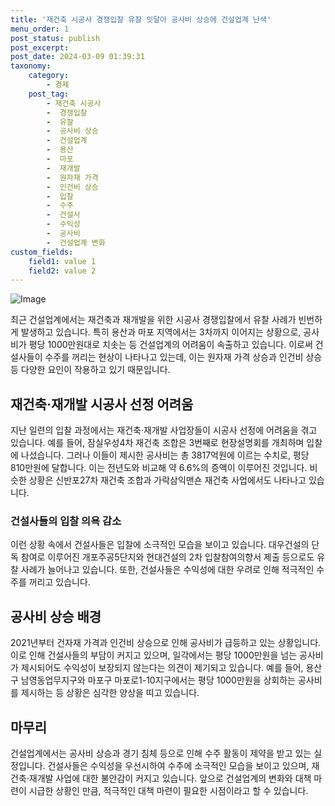 ```yaml
---
title: '재건축 시공사 경쟁입찰 유찰 잇달아 공사비 상승에 건설업계 난색'
menu_order: 1
post_status: publish
post_excerpt: 
post_date: 2024-03-09 01:39:31
taxonomy:
    category:
        - 경제
    post_tag:
        - 재건축 시공사
        -  경쟁입찰
        -  유찰
        -  공사비 상승
        -  건설업계
        -  용산
        -  마포
        -  재개발
        -  원자재 가격
        -  인건비 상승
        -  입찰
        -  수주
        -  건설사
        -  수익성
        -  공사비
        -  건설업계 변화
custom_fields:
    field1: value 1
    field2: value 2
---
```


![Image](https://imgnews.pstatic.net/image/648/2024/03/08/0000023864_001_20240308114101622.jpg?type=w647)

최근 건설업계에서는 재건축과 재개발을 위한 시공사 경쟁입찰에서 유찰 사례가 빈번하게 발생하고 있습니다. 특히 용산과 마포 지역에서는 3차까지 이어지는 상황으로, 공사비가 평당 1000만원대로 치솟는 등 건설업계의 어려움이 속출하고 있습니다. 이로써 건설사들이 수주를 꺼리는 현상이 나타나고 있는데, 이는 원자재 가격 상승과 인건비 상승 등 다양한 요인이 작용하고 있기 때문입니다.
## 재건축·재개발 시공사 선정 어려움
지난 일련의 입찰 과정에서는 재건축·재개발 사업장들이 시공사 선정에 어려움을 겪고 있습니다. 예를 들어, 잠실우성4차 재건축 조합은 3번째로 현장설명회를 개최하며 입찰에 나섰습니다. 그러나 이들이 제시한 공사비는 총 3817억원에 이르는 수치로, 평당 810만원에 달합니다. 이는 전년도와 비교해 약 6.6%의 증액이 이루어진 것입니다. 비슷한 상황은 신반포27차 재건축 조합과 가락삼익맨숀 재건축 사업에서도 나타나고 있습니다.
### 건설사들의 입찰 의욕 감소
이런 상황 속에서 건설사들은 입찰에 소극적인 모습을 보이고 있습니다. 대우건설의 단독 참여로 이루어진 개포주공5단지와 현대건설의 2차 입찰참여의향서 제출 등으로도 유찰 사례가 늘어나고 있습니다. 또한, 건설사들은 수익성에 대한 우려로 인해 적극적인 수주를 꺼리고 있습니다.
## 공사비 상승 배경
2021년부터 건자재 가격과 인건비 상승으로 인해 공사비가 급등하고 있는 상황입니다. 이로 인해 건설사들의 부담이 커지고 있으며, 일각에서는 평당 1000만원을 넘는 공사비가 제시되어도 수익성이 보장되지 않는다는 의견이 제기되고 있습니다. 예를 들어, 용산구 남영동업무지구와 마포구 마포로1-10지구에서는 평당 1000만원을 상회하는 공사비를 제시하는 등 상황은 심각한 양상을 띠고 있습니다.
## 마무리
건설업계에서는 공사비 상승과 경기 침체 등으로 인해 수주 활동이 제약을 받고 있는 실정입니다. 건설사들은 수익성을 우선시하여 수주에 소극적인 모습을 보이고 있으며, 재건축·재개발 사업에 대한 불안감이 커지고 있습니다. 앞으로 건설업계의 변화와 대책 마련이 시급한 상황인 만큼, 적극적인 대책 마련이 필요한 시점이라고 할 수 있습니다.

